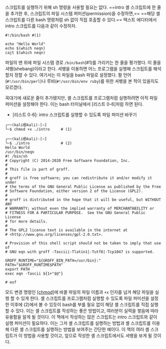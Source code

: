 
스크립트를 실행하기 위해 sh 명령을 사용할 필요는 없다. ==intro 셸 스크립트에 한 줄을 추가한 후, 스크립트의 파일 시스템 퍼미션(permission)을 수정하면,== ==해당 셸 스크립트를 다른 bash 명령처럼 sh 없이 직접 호출할 수 있다.== 텍스트 에디터에서 intro 스크립트를 다음과 같이 수정하자.

```shell
#!/bin/bash #(1)

echo "Hello World"
echo $(which neqn)
cajt $(which neqn)

```

파일의 맨 위에 파일 시스템 경로 `/bin/bash`(#1)를 가리키는 한 줄을 평가했다. 이 줄을 셔뱅(shebang)이라고 한다. 셔뱅을 이용하면 어느 프로그램을 실행해 스크립트를 해석할지 정할 수 있다. 여기서는 이 파일을 bash 파일로 설정했다. 펄 언어(`#!/usr/bin/perl`)나 루비(`#!/usr/bin/env ruby`)를 위한 셔뱅을 본 적이 있을지도 모르겠다.

꼭대기에 새로운 줄이 추가됐지만, 셸 스크립트를 프로그램처럼 실행하려면 아직 파일 퍼미션을 설정해야 한다. 이는 bash 터미널에서 [리스트 0-6]처럼 하면 된다.

- [리스트 0-6]: intro 스크립트를 실행할 수 있도록 파일 퍼미션 바꾸기
```shell
┌──(kali㉿kali)-[~]
└─$ chmod +x ./intro     # (1)
                       
┌──(kali㉿kali)-[~]
└─$ ./intro              # (2)
Hello World
/usr/bin/neqn
#! /bin/sh
# Copyright (C) 2014-2020 Free Software Foundation, Inc.
#
# This file is part of groff.
# 
# groff is free software; you can redistribute it and/or modify it under
# the terms of the GNU General Public License as published by the Free
# Software Foundation, either version 2 of the License (GPL2).
# 
# groff is distributed in the hope that it will be useful, but WITHOUT ANY
# WARRANTY; without even the implied warranty of MERCHANTABILITY or
# FITNESS FOR A PARTICULAR PURPOSE.  See the GNU General Public License
# for more details.
# 
# The GPL2 license text is available in the internet at
# <http://www.gnu.org/licenses/gpl-2.0.txt>.

# Provision of this shell script should not be taken to imply that use of
# GNU eqn with groff -Tascii|-Tlatin1|-Tutf8|-Tcp1047 is supported.

GROFF_RUNTIME="${GROFF_BIN_PATH=/usr/bin}:"
PATH="$GROFF_RUNTIME$PATH"
export PATH
exec eqn -Tascii ${1+"$@"}

# eof
```

모드 변경 명령인 [[chmod]](1)에 바꿀 파일의 파일 이름과 `+x` 인자를 넘겨 해당 파일을 실행 할 수 있게 한다. 셸 스크립트를 프로그램처럼 실행할 수 있도록 파일 퍼미션을 설정한 이후에 (2)에서 볼 수 있듯이 bash를 부를 필요 없이 해당 셸 스크립트를 직접 실행할 수 있다. 이는 셸 스크립트를 작성하는 좋은 방법이고, 여러분이 실력을 쌓음에 따라 유용함을 알게 될 것이다. 이 책에서 작성하는 많은 스크립트는 intro 스크립트와 같이 실행 퍼미션이 필요하다.
이는 그저 셸 스크립트를 실행하는 방법과 셸 스크립트를 이용해 다른 셸 스크립트를 실행하는 방법을 보여주는 간단한 예이다. 이 책의 여러 셸 스크립트가 이 방법을 사용할 것이고, 앞으로 작성한 셸 스크립트에서도 셔뱅을 보게 될 것이다.